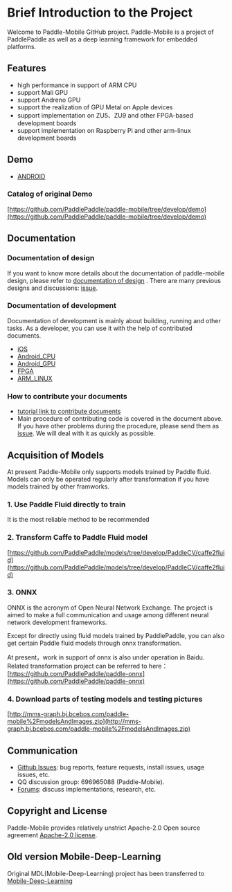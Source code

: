 # Brief Introduction to the Project

<!--[![Release](https://img.shields.io/github/release/PaddlePaddle/Paddle-Mobile.svg)](https://github.com/PaddlePaddle/Paddle-Mobile/releases)
[![License](https://img.shields.io/badge/license-Apache%202-blue.svg)](LICENSE)-->


Welcome to Paddle-Mobile GitHub project. Paddle-Mobile is a project of PaddlePaddle as well as a deep learning framework for embedded platforms.

## Features

- high performance in support of ARM CPU
- support Mali GPU
- support Andreno GPU
- support the realization of GPU Metal on Apple devices
- support implementation on ZU5、ZU9 and other FPGA-based development boards
- support implementation on Raspberry Pi and other arm-linux development boards

## Demo
- [ANDROID](https://github.com/xiebaiyuan/paddle-mobile-demo)

### Catalog of original Demo

[https://github.com/PaddlePaddle/paddle-mobile/tree/develop/demo](https://github.com/PaddlePaddle/paddle-mobile/tree/develop/demo)

## Documentation

### Documentation of design

If you want to know more details about the documentation of paddle-mobile design, please refer to [documentation of design](https://github.com/PaddlePaddle/paddle-mobile/blob/develop/doc/design_doc.md) . There are many previous designs and discussions: [issue](https://github.com/PaddlePaddle/paddle-mobile/issues).



### Documentation of development

Documentation of development is mainly about building, running and other tasks. As a developer, you can use it with the help of contributed documents.

- [iOS](https://github.com/PaddlePaddle/paddle-mobile/blob/develop/doc/development_ios.md)
- [Android_CPU](https://github.com/PaddlePaddle/paddle-mobile/blob/develop/doc/development_android.md)
- [Android_GPU](https://github.com/PaddlePaddle/paddle-mobile/blob/develop/doc/development_android_GPU.md)
- [FPGA](https://github.com/PaddlePaddle/paddle-mobile/blob/develop/doc/development_fpga.md)
- [ARM_LINUX](https://github.com/PaddlePaddle/paddle-mobile/blob/develop/doc/development_arm_linux.md)

### How to contribute your documents
- [tutorial link to contribute documents](https://github.com/PaddlePaddle/paddle-mobile/blob/develop/CONTRIBUTING.md)
- Main procedure of contributing code is covered in the document above. If you have other problems during the procedure, please send them as [issue](https://github.com/PaddlePaddle/paddle-mobile/issues). We will deal with it as quickly as possible.


## Acquisition of Models
At present Paddle-Mobile only supports models trained by Paddle fluid. Models can only be operated regularly after transformation if you have models trained by other framworks.
### 1. Use Paddle Fluid directly to train
It is the most reliable method to be recommended
### 2. Transform Caffe to Paddle Fluid model
[https://github.com/PaddlePaddle/models/tree/develop/PaddleCV/caffe2fluid](https://github.com/PaddlePaddle/models/tree/develop/PaddleCV/caffe2fluid)
### 3. ONNX
ONNX is the acronym of Open Neural Network Exchange. The project is aimed to make a full communication and usage among different neural network development frameworks.

Except for directly using fluid models trained by PaddlePaddle, you can also get certain Paddle fluid models through onnx transformation.

At present，work in support of onnx is also under operation in Baidu. Related transformation project can be referred to here：
[https://github.com/PaddlePaddle/paddle-onnx](https://github.com/PaddlePaddle/paddle-onnx)

### 4. Download parts of testing models and testing pictures
[http://mms-graph.bj.bcebos.com/paddle-mobile%2FmodelsAndImages.zip](http://mms-graph.bj.bcebos.com/paddle-mobile%2FmodelsAndImages.zip)

<!--## Online output of simple search

Gif as following is the application output of online main part detection of simple search app
![ezgif-1-050a733dfb](http://otkwwi4x8.bkt.clouddn.com/2018-07-05-ezgif-1-050a733dfb.gif)-->

## Communication
- [Github Issues](https://github.com/PaddlePaddle/Paddle/issues): bug reports, feature requests, install issues, usage issues, etc.
- QQ discussion group: 696965088 (Paddle-Mobile).
- [Forums](http://ai.baidu.com/forum/topic/list/168?pageNo=1): discuss implementations, research, etc.

## Copyright and License
Paddle-Mobile provides relatively unstrict Apache-2.0 Open source agreement [Apache-2.0 license](LICENSE).


## Old version Mobile-Deep-Learning
Original MDL(Mobile-Deep-Learning) project has been transferred to [Mobile-Deep-Learning](https://github.com/allonli/mobile-deep-learning)
